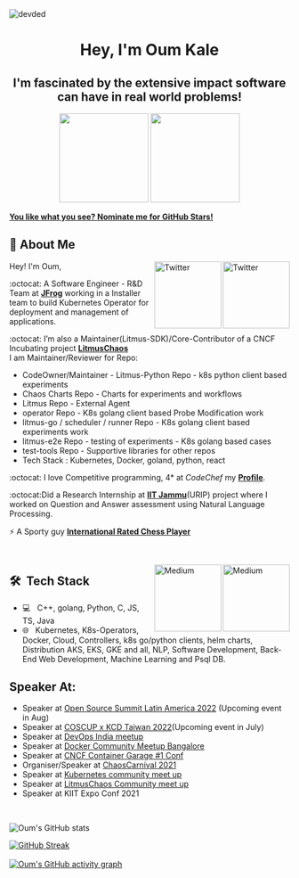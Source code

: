 <!--
**oumkale/oumkale** is a ✨ _special_ ✨ repository because its `README.md` (this file) appears on your GitHub profile.

Here are some ideas to get you started:

- 🔭 I’m currently working on ...

- 🌱 I’m currently learning ...
- 👯 I’m looking to collaborate on ...
- 🤔 I’m looking for help with ...
- 💬 Ask me about ...
- 📫 How to reach me: ...
- 😄 Pronouns: ...
- ⚡ Fun fact: ...
-->
<img src="https://komarev.com/ghpvc/?username=oumkale" alt="devded" /> 
<h1 align="center">Hey, I'm Oum Kale</h1> 
<h2 align="center">I'm fascinated by the extensive impact software can have in real world problems!</h2>

<p align="center"> <img src="https://octodex.github.com/images/daftpunktocat-thomas.gif" height="160px" width="160px"> <img src="https://octodex.github.com/images/daftpunktocat-guy.gif" height="160px" width="160px"> </p>

   [**You like what you see? Nominate me for GitHub Stars!**](https://stars.github.com/nominate/)

   ## :wave: About Me

<a href="https://twitter.com/oumkale" target="_blank"><img src="https://cdn2.iconfinder.com/data/icons/social-media-2199/64/social_media_isometric_6-twitter-512.png" height="120px" width="120px" alt="Twitter" align="right"></a>
<a href="https://www.linkedin.com/in/oumnkale/" target="_blank"><img src="https://cdn2.iconfinder.com/data/icons/social-media-2199/64/social_media_isometric_14-linkedin-512.png" height="120px" width="120px" alt="Twitter" align="right"></a>
Hey! I'm Oum, <br>

:octocat: A Software Engineer - R&D Team at [**JFrog**](https://www.jfrog.com/) working in a Installer team to build Kubernetes Operator for deployment and management of applications.

:octocat: I’m also a Maintainer(Litmus-SDK)/Core-Contributor of a CNCF Incubating project [**LitmusChaos**](https://github.com/litmuschaos) <br>
I am Maintainer/Reviewer for Repo:
 - CodeOwner/Maintainer - Litmus-Python Repo - k8s python client based experiments
 - Chaos Charts Repo - Charts for experiments and workflows
 - Litmus Repo - External Agent
 - operator Repo - K8s golang client based Probe Modification work
 - litmus-go / scheduler / runner Repo - K8s golang client based experiments work
 - litmus-e2e Repo - testing of experiments - K8s golang based cases
 - test-tools Repo - Supportive libraries for other repos
 - Tech Stack : Kubernetes, Docker, goland, python, react

:octocat: I love Competitive programming, 4* at *CodeChef* my [**Profile**](https://www.codechef.com/users/oumkale).

:octocat:Did a Research Internship at [**IIT Jammu**](https://www.iitjammu.ac.in/)(URIP) project where I worked on Question and Answer assessment using Natural Language Processing. 

⚡ A Sporty guy [**International Rated Chess Player**](https://ratings.fide.com/profile/25062450)

<br>

<a href="https://dev.to/oumkale" target="_blank"><img src="https://gist.githubusercontent.com/ccprog/0c300e61f7618fe5816525a43bdb10ac/raw/ea9450c4518ac66c7206f6e8ea23468f795a949c/dev-badge.svg" height="120px" width="120px" alt="Medium" align="right"></a>

<a href="https://oumkalecoding.medium.com/placement-coding-interview-preparation-for-juniors-fe99184df6ba" target="_blank"><img src="https://cdn4.iconfinder.com/data/icons/social-media-rounded-corners/512/Medium_rounded_cr-512.png" height="120px" width="120px" alt="Medium" align="right"></a>

## 🛠 &nbsp;Tech Stack

- 💻 &nbsp;
 C++, golang, Python, C, JS, TS, Java
- 🌐 &nbsp;
Kubernetes, K8s-Operators, Docker, Cloud, Controllers, k8s go/python clients, helm charts, Distribution AKS, EKS, GKE and all, NLP, Software Development, Back-End Web Development, Machine Learning and Psql DB.

## Speaker At:
   - Speaker at [Open Source Summit Latin America 2022](https://events.linuxfoundation.org/open-source-summit-latin-america/) (Upcoming event in Aug)
   - Speaker at [COSCUP x KCD Taiwan 2022](https://coscup.org/2022/zh-TW/session/W3AE8E)(Upcoming event in July)
   - Speaker at [DevOps India meetup](https://jfrog.com/community/cloud-native/devops-india-meetup-06-2022-2/)
   - Speaker at [Docker Community Meetup Bangalore](https://jfrog.com/community/cloud-native/docker-banaglore-meetup-06-2022/)
   - Speaker at [CNCF Container Garage #1 Conf](https://community.cncf.io/events/details/cncf-container-garage-presents-container-garage-1/)
   - Organiser/Speaker at [ChaosCarnival 2021]()
   - Speaker at [Kubernetes community meet up]()
   - Speaker at [LitmusChaos Community meet up]()
   - Speaker at KIIT Expo Conf 2021
<br/>

   ![Oum's GitHub stats](https://github-readme-stats.vercel.app/api/?username=oumkale&theme=prussian&show_icons=true&count_private=true)

   [![GitHub Streak](http://github-readme-streak-stats.herokuapp.com?user=oumkale&theme=prussian&hide_border=true)](https://git.io/streak-stats)
   <br />
   <br />
   [![Oum's GitHub activity graph](https://activity-graph.herokuapp.com/graph?username=oumkale&theme=xcode)](https://git.io/oumkale)
   <br />


<!-- &nbsp;<img align="center" src="https://github-readme-stats.vercel.app/api?username=oumkale&show_icons=true&locale=en&count_private=true&include_all_commits=true" alt="oumkale" /> -->

